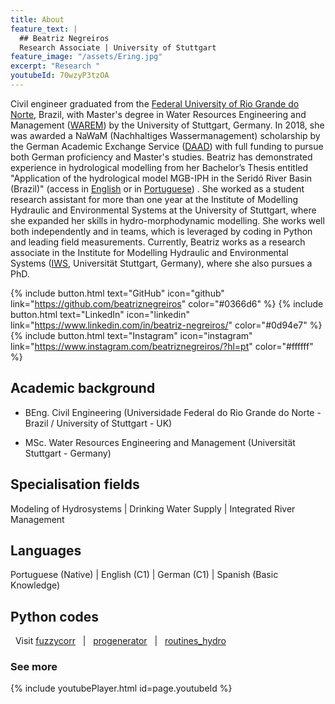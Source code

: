 ```yaml
---
title: About
feature_text: |
  ## Beatriz Negreiros
  Research Associate | University of Stuttgart
feature_image: "/assets/Ering.jpg"
excerpt: "Research "
youtubeId: 70wzyP3tzOA
---
```


Civil engineer graduated from the [Federal University of Rio Grande do Norte](https://www.ufrn.br/), Brazil, with Master's degree in Water Resources Engineering and Management ([WAREM](https://www.warem.uni-stuttgart.de/)) by the University of Stuttgart, Germany. In 2018, she was awarded a NaWaM (Nachhaltiges Wassermanagement) scholarship by the German Academic Exchange Service ([DAAD](https://www.daad.de/en/)) with full funding to pursue both German proficiency and Master's studies. Beatriz has demonstrated experience in hydrological modelling from her Bachelor’s Thesis entitled "Application of the hydrological model MGB-IPH in the Seridó River Basin (Brazil)" (access in [English](https://static.iahr.org/library/Proceedings/TechnicalEvent/tcEPD/2020YPCongress/Proceedings_1st_IAHR_Young_Professionals_Congress_2020.pdf) or in [Portuguese](https://s3-sa-east-1.amazonaws.com/abrh/Eventos/Trabalhos/60/PAP022622.pdf)) . She worked as a student research assistant for more than one year at the Institute of Modelling Hydraulic and Environmental Systems at the University of Stuttgart, where she expanded her skills in hydro-morphodynamic modelling. She works well both independently and in teams, which is leveraged by coding in Python and leading field measurements. Currently, Beatriz works as a research associate in the Institute for Modelling Hydraulic and Environmental Systems ([IWS](https://www.iws.uni-stuttgart.de/en/institute/), Universität Stuttgart, Germany), where she also pursues a PhD.


{% include button.html text="GitHub" icon="github" link="https://github.com/beatriznegreiros" color="#0366d6" %}  {% include button.html text="LinkedIn" icon="linkedin" link="https://www.linkedin.com/in/beatriz-negreiros/" color="#0d94e7" %} {% include button.html text="Instagram" icon="instagram" link="https://www.instagram.com/beatriznegreiros/?hl=pt" color="#ffffff" %} 

## Academic background
- BEng. Civil Engineering (Universidade Federal do Rio Grande do Norte - Brazil / University of Stuttgart - UK)

- MSc. Water Resources Engineering and Management (Universität Stuttgart - Germany)


## Specialisation fields
Modeling of Hydrosystems |  Drinking Water Supply  |  Integrated River Management 


## Languages
Portuguese (Native) |  English (C1)  |  German (C1)  |  Spanish (Basic Knowledge)


## Python codes
&nbsp; Visit [fuzzycorr](https://beatriznegreiros.github.io/fuzzycorr/) &nbsp; | &nbsp; [progenerator](https://github.com/beatriznegreiros/progenerator) &nbsp; |  &nbsp; [routines_hydro](https://github.com/beatriznegreiros/routines_hydro)


### See more

{% include youtubePlayer.html id=page.youtubeId %}

